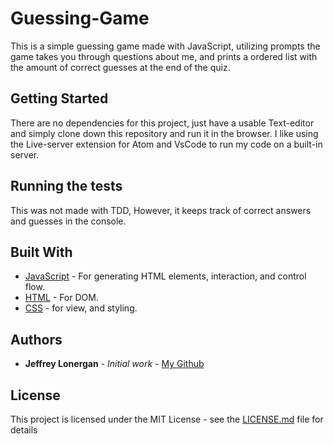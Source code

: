 # Guessing-Game

This is a simple guessing game made with JavaScript, utilizing prompts the game takes you through questions about me, and prints a ordered list with the amount of correct guesses at the end of the quiz.

## Getting Started

There are no dependencies for this project, just have a usable Text-editor and simply clone down this repository and run it in the browser. I like using the Live-server extension for Atom and VsCode to run my code on a built-in server. 

## Running the tests

This was not made with TDD, However, it keeps track of correct answers and guesses in the console.


## Built With

* [JavaScript](https://www.javascript.com/) - For generating HTML elements, interaction, and control flow.
* [HTML](https://www.w3schools.com/htmL/html_intro.asp) - For DOM.
* [CSS](https://developer.mozilla.org/en-US/docs/Web/CSS) - for view, and styling.

## Authors

* **Jeffrey Lonergan** - *Initial work* - [My Github](https://github.com/J3ffcon1)


## License

This project is licensed under the MIT License - see the [LICENSE.md](LICENSE.md) file for details


